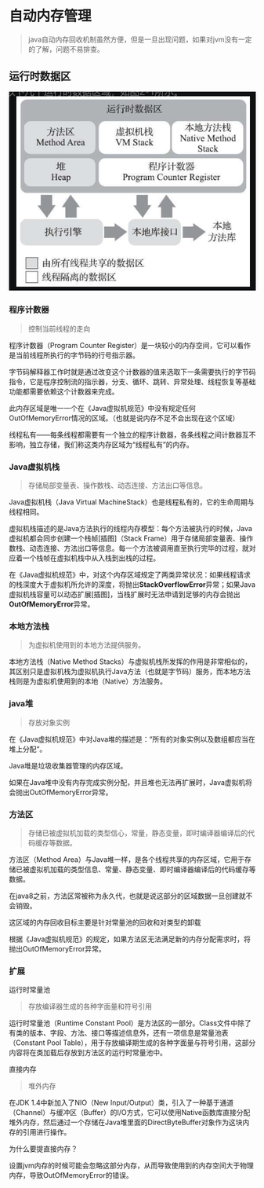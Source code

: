 # 自动内存管理

> java自动内存回收机制虽然方便，但是一旦出现问题，如果对jvm没有一定的了解，问题不易排查。

## 运行时数据区

![运行时数据区](./img/RunTimeDateArea.png)

### 程序计数器

> 控制当前线程的走向

程序计数器（Program Counter Register）是一块较小的内存空间，它可以看作是当前线程所执行的字节码的行号指示器。

字节码解释器工作时就是通过改变这个计数器的值来选取下一条需要执行的字节码指令，它是程序控制流的指示器，分支、循环、跳转、异常处理、线程恢复等基础功能都需要依赖这个计数器来完成。

此内存区域是唯一一个在《Java虚拟机规范》中没有规定任何OutOfMemoryError情况的区域。（也就是说内存不足不会出现在这个区域）

线程私有——每条线程都需要有一个独立的程序计数器，各条线程之间计数器互不影响，独立存储，我们称这类内存区域为“线程私有”的内存。

### Java虚拟机栈

> 存储局部变量表、操作数栈、动态连接、方法出口等信息。

Java虚拟机栈（Java Virtual MachineStack）也是线程私有的，它的生命周期与线程相同。

虚拟机栈描述的是Java方法执行的线程内存模型：每个方法被执行的时候，Java虚拟机都会同步创建一个栈帧[插图]（Stack Frame）用于存储局部变量表、操作数栈、动态连接、方法出口等信息。每一个方法被调用直至执行完毕的过程，就对应着一个栈帧在虚拟机栈中从入栈到出栈的过程。

在《Java虚拟机规范》中，对这个内存区域规定了两类异常状况：如果线程请求的栈深度大于虚拟机所允许的深度，将抛出**StackOverflowError**异常；如果Java虚拟机栈容量可以动态扩展[插图]，当栈扩展时无法申请到足够的内存会抛出**OutOfMemoryError**异常。

### 本地方法栈

> 为虚拟机使用到的本地方法提供服务。

本地方法栈（Native Method Stacks）与虚拟机栈所发挥的作用是非常相似的，其区别只是虚拟机栈为虚拟机执行Java方法（也就是字节码）服务，而本地方法栈则是为虚拟机使用到的本地（Native）方法服务。

### java堆

> 存放对象实例

在《Java虚拟机规范》中对Java堆的描述是：“所有的对象实例以及数组都应当在堆上分配“。

Java堆是垃圾收集器管理的内存区域。

如果在Java堆中没有内存完成实例分配，并且堆也无法再扩展时，Java虚拟机将会抛出OutOfMemoryError异常。

### 方法区

> 存储已被虚拟机加载的类型信心，常量，静态变量，即时编译器编译后的代码缓存等数据。

方法区（Method Area）与Java堆一样，是各个线程共享的内存区域，它用于存储已被虚拟机加载的类型信息、常量、静态变量、即时编译器编译后的代码缓存等数据。

在java8之前，方法区常被称为永久代，也就是说这部分的区域数据一旦创建就不会销毁。

这区域的内存回收目标主要是针对常量池的回收和对类型的卸载

根据《Java虚拟机规范》的规定，如果方法区无法满足新的内存分配需求时，将抛出OutOfMemoryError异常。

### 扩展

运行时常量池

> 存放编译器生成的各种字面量和符号引用

运行时常量池（Runtime Constant Pool）是方法区的一部分。Class文件中除了有类的版本、字段、方法、接口等描述信息外，还有一项信息是常量池表（Constant Pool Table），用于存放编译期生成的各种字面量与符号引用，这部分内容将在类加载后存放到方法区的运行时常量池中。



直接内存

> 堆外内存

在JDK 1.4中新加入了NIO（New Input/Output）类，引入了一种基于通道（Channel）与缓冲区（Buffer）的I/O方式，它可以使用Native函数库直接分配堆外内存，然后通过一个存储在Java堆里面的DirectByteBuffer对象作为这块内存的引用进行操作。

为什么要提直接内存？

设置jvm内存的时候可能会忽略这部分内存，从而导致使用到的内存空间大于物理内存，导致OutOfMemoryError的错误。

